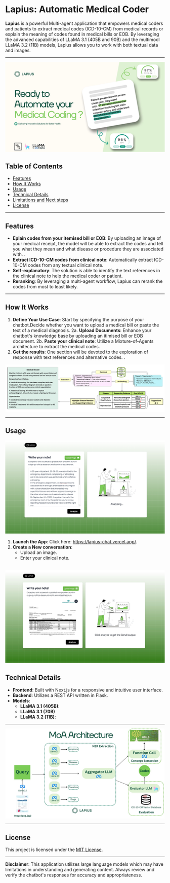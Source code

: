 #  Lapius: Automatic Medical Coder

**Lapius** is a powerful Multi-agent application that empowers medical coders and patients to extract medical codes (ICD-10-CM) from medical records or explain the meaning of codes found in medical bills or EOB. By leveraging the advanced capabilities of LLaMA 3.1 (405B and 90B) and the multimodl LLaMA 3.2 (11B) models, Lapius allows you to work with both textual data and images.  

---
![Preview](asset/preview.jpg)
## Table of Contents

- [Features](#features)
- [How It Works](#how-it-works)
- [Usage](#usage)
- [Technical Details](#technical-details)
- [Limitations and Next steps](#limitation-and-next-steps)
- [License](#license)

---

## Features

- **Eplain codes from your itemised bill or EOB**: By uploading an image of your medical receipt, the model will be able to extract the codes and tell you what they mean and what disease or procedure they are associated with. .
- **Extract ICD-10-CM codes from clinical note**: Automatically extract ICD-10-CM codes from any textual clinical note.
- **Self-explanatory**: The solution is able to identify the text references in the clinical note to help the medical coder or patient.
- **Reranking**: By leveraging a multi-agent workflow, Lapius can rerank the codes from most to least likely.

---

## How It Works

1. **Define Your Use Case**: Start by specifying the purpose of your chatbot.Decide whether you want to upload a medical bill or paste the text of a medical diagnosis. 
2a. **Upload Documents**: Enhance your chatbot's knowledge base by uploading an itimised bill or EOB document.
2b. **Paste your clinical note**: Utilize a Mixture-of-Agents architecture to extract the medical codes.
3. **Get the results**: One section will be devoted to the exploration of response with text references and alternative codes. .


![Architechture](asset/architecture.png)

---

## Usage
![icd-10](asset/image-lapius.png)
1. **Launch the App**: Click here: https://lapius-chat.vercel.app/.
2. **Create a New conversation**:
    - Upload an image.
    - Enter your clinical note.
   

![cpt](asset/image-lapius2.jpg)
---

## Technical Details

- **Frontend**: Built with Next.js for a responsive and intuitive user interface.
- **Backend**: Utilizes a REST API written in Flask.
- **Models**:
    - **LLaMA 3.1 (405B)**: 
    - **LLaMA 3.1 (70B)**
    - **LLaMA 3.2 (11B)**: 


 
---
![MoA Architecture](asset/moa.jpg)




---

## License

This project is licensed under the [MIT License](LICENSE).

---

**Disclaimer**: This application utilizes large language models which may have limitations in understanding and generating content. Always review and verify the chatbot's responses for accuracy and appropriateness.
